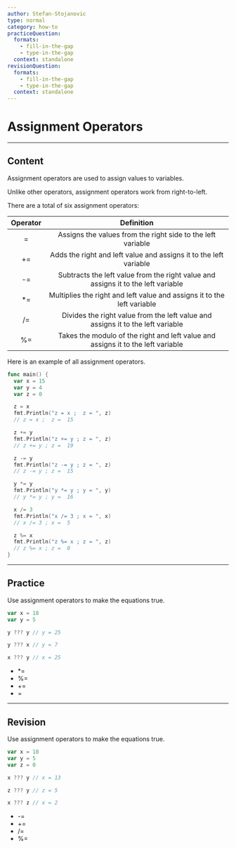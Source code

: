 ```yaml
---
author: Stefan-Stojanovic
type: normal
category: how-to
practiceQuestion:
  formats:
    - fill-in-the-gap
    - type-in-the-gap
  context: standalone
revisionQuestion:
  formats:
    - fill-in-the-gap
    - type-in-the-gap
  context: standalone
---
```


# Assignment Operators


---

## Content

Assignment operators are used to assign values to variables.

Unlike other operators, assignment operators work from right-to-left.

There are a total of six assignment operators:

| Operator |                                     Definition                                    |
| :------: | :-------------------------------------------------------------------------------: |
|     =    |            Assigns the values from the right side to the left variable            |
|    +=    |         Adds the right and left value and assigns it to the left variable         |
|    -=    | Subtracts the left value from the right value and assigns it to the left variable |
|    *=    |      Multiplies the right and left value and assigns it to the left variable      |
|    /=    |  Divides the right value from the left value and assigns it to the left variable  |
|    %=    |  Takes the modulo of the right and left value and assigns it to the left variable |

Here is an example of all assignment operators.

```go
func main() {
  var x = 15
  var y = 4
  var z = 0

  z = x
  fmt.Println("z = x ;  z = ", z)
  // z = x ;  z =  15

  z += y
  fmt.Println("z += y ; z = ", z)
  // z += y ; z =  19

  z -= y
  fmt.Println("z -= y ; z = ", z)
  // z -= y ; z =  15

  y *= y
  fmt.Println("y *= y ; y = ", y)
  // y *= y ; y =  16

  x /= 3
  fmt.Println("x /= 3 ; x = ", x)
  // x /= 3 ; x =  5

  z %= x
  fmt.Println("z %= x ; z = ", z)
  // z %= x ; z =  0
}
```


---

## Practice

Use assignment operators to make the equations true.

```go
var x = 18
var y = 5

y ??? y // y = 25

y ??? x // y = 7

x ??? y // x = 25
```

- *=
- %=
- +=
- =


---

## Revision

Use assignment operators to make the equations true.

```go
var x = 18
var y = 5
var z = 0

x ??? y // x = 13

z ??? y // z = 5

x ??? z // x = 2
```

- -=
- +=
- /=
- %=

